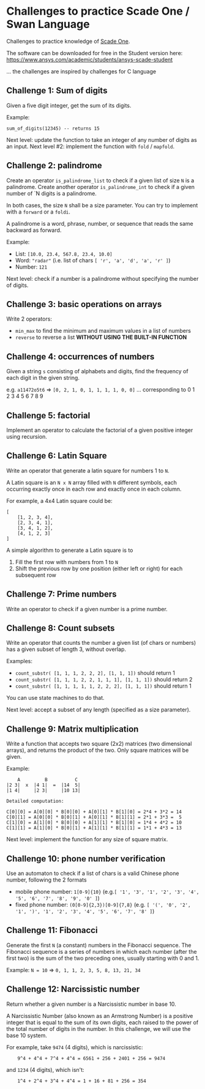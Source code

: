 # Challenges to practice Scade One / Swan Language

Challenges to practice knowledge of [Scade One](https://www.ansys.com/products/embedded-software/ansys-scade-one).

The software can be downloaded for free in the Student version here: https://www.ansys.com/academic/students/ansys-scade-student

... the challenges are inspired by challenges for C language

## Challenge 1: Sum of digits

Given a five digit integer, get the sum of its digits.

Example:

```swan
sum_of_digits(12345) -- returns 15
```

Next level: update the function to take an integer of any number of digits as an input.
Next level #2: implement the function with `fold` / `mapfold`.

## Challenge 2: palindrome

Create an operator `is_palindrome_list` to check if a given list of size `N` is a palindrome.
Create another operator `is_palindrome_int` to check if a given number of `N digits is a palindrome.

In both cases, the size `N` shall be a size parameter. You can try to implement with a `forward` or a `foldi`.

A palindrome is a word, phrase, number, or sequence that reads the same backward as forward.

Example:

* List: `[10.0, 23.4, 567.8, 23.4, 10.0]`
* Word: `"radar"` (i.e. list of chars `[ 'r', 'a', 'd', 'a', 'r' ]`)
* Number: `121`

Next level: check if a number is a palindrome without specifying the number of digits.

## Challenge 3: basic operations on arrays

Write 2 operators:

* `min_max` to find the minimum and maximum values in a list of numbers
* `reverse` to reverse a list **WITHOUT USING THE BUILT-IN FUNCTION**

## Challenge 4: occurrences of numbers

Given a string `s` consisting of alphabets and digits, find the frequency of each digit in the given string.

e.g. `a11472o5t6` => `[0, 2, 1, 0, 1, 1, 1, 1, 0, 0]`
... corresponding to   0  1  2  3  4  5  6  7  8  9

## Challenge 5: factorial

Implement an operator to calculate the factorial of a given positive integer using recursion.

## Challenge 6: Latin Square

Write an operator that generate a latin square for numbers 1 to `N`.

A Latin square is an `N x N` array filled with `N` different symbols, each occurring exactly once in each row and exactly once in each column.

For example, a 4x4 Latin square could be:

```swan
[
    [1, 2, 3, 4],
    [2, 3, 4, 1],
    [3, 4, 1, 2],
    [4, 1, 2, 3]
]
```

A simple algorithm to generate a Latin square is to

1. Fill the first row with numbers from 1 to `N`
2. Shift the previous row by one position (either left or right) for each subsequent row

## Challenge 7: Prime numbers

Write an operator to check if a given number is a prime number.

## Challenge 8: Count subsets

Write an operator that counts the number a given list (of chars or numbers) has a given subset of length 3, without overlap.

Examples:

* `count_substr( [1, 1, 1, 2, 2, 2], [1, 1, 1])` should return 1
* `count_substr( [1, 1, 1, 2, 2, 1, 1, 1], [1, 1, 1])` should return 2
* `count_substr( [1, 1, 1, 1, 1, 2, 2, 2], [1, 1, 1])` should return 1

You can use state machines to do that.

Next level: accept a subset of any length (specified as a size parameter).

## Challenge 9: Matrix multiplication

Write a function that accepts two square (2x2) matrices (two dimensional arrays), and returns the product of the two.
Only square matrices will be given.

Example:

```swan
    A         B          C
|2 3|  x  |4 1|  =  |14  5|
|1 4|     |2 3|     |10 13|

Detailed computation:

C[0][0] = A[0][0] * B[0][0] + A[0][1] * B[1][0] = 2*4 + 3*2 = 14
C[0][1] = A[0][0] * B[0][1] + A[0][1] * B[1][1] = 2*1 + 3*3 =  5
C[1][0] = A[1][0] * B[0][0] + A[1][1] * B[1][0] = 1*4 + 4*2 = 10
C[1][1] = A[1][0] * B[0][1] + A[1][1] * B[1][1] = 1*1 + 4*3 = 13
```

Next level: implement the function for any size of square matrix.

## Challenge 10: phone number verification

Use an automaton to check if a list of chars is a valid Chinese phone number, following the 2 formats

* mobile phone number: `1[0-9]{10}` (e.g.`[ '1', '3', '1', '2', '3', '4', '5', '6', '7', '8', '9', '0' ]`)
* fixed phone number: `(0[0-9]{2,3})[0-9]{7,8}` (e.g. `[ '(', '0', '2', '1', ')', '1', '2', '3', '4', '5', '6', '7', '8' ]`)

## Challenge 11: Fibonacci

Generate the first `N` (a constant) numbers in the Fibonacci sequence.
The Fibonacci sequence is a series of numbers in which each number (after the first two) is the sum of the two preceding ones,
usually starting with 0 and 1.

Example: `N = 10` => `0, 1, 1, 2, 3, 5, 8, 13, 21, 34`


## Challenge 12: Narcissistic number

Return whether a given number is a Narcissistic number in base 10.

A Narcissistic Number (also known as an Armstrong Number) is a positive integer that is equal to the sum of its own digits, each raised to the power of the total number of digits in the number. In this challenge, we will use the base 10 system.

For example, take `9474` (4 digits), which is narcissistic:

```swan
    9^4 + 4^4 + 7^4 + 4^4 = 6561 + 256 + 2401 + 256 = 9474
```

and `1234` (4 digits), which isn't:

```swan
    1^4 + 2^4 + 3^4 + 4^4 = 1 + 16 + 81 + 256 = 354
```
